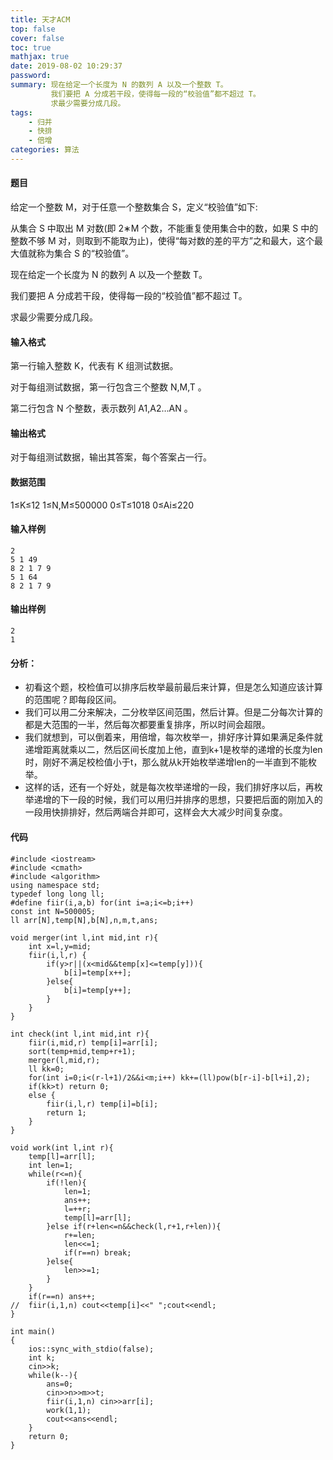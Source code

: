```yaml
---
title: 天才ACM
top: false
cover: false
toc: true
mathjax: true
date: 2019-08-02 10:29:37
password:
summary: 现在给定一个长度为 N 的数列 A 以及一个整数 T。
         我们要把 A 分成若干段，使得每一段的“校验值”都不超过 T。
         求最少需要分成几段。
tags: 
	- 归并
	- 快排
	- 倍增
categories: 算法
---
```


#### 题目
给定一个整数 M，对于任意一个整数集合 S，定义“校验值”如下:

从集合 S 中取出 M 对数(即 2∗M 个数，不能重复使用集合中的数，如果 S 中的整数不够 M 对，则取到不能取为止)，使得“每对数的差的平方”之和最大，这个最大值就称为集合 S 的“校验值”。

现在给定一个长度为 N 的数列 A 以及一个整数 T。

我们要把 A 分成若干段，使得每一段的“校验值”都不超过 T。

求最少需要分成几段。
#### 输入格式
第一行输入整数 K，代表有 K 组测试数据。

对于每组测试数据，第一行包含三个整数 N,M,T 。

第二行包含 N 个整数，表示数列 A1,A2…AN 。
#### 输出格式
对于每组测试数据，输出其答案，每个答案占一行。
#### 数据范围
1≤K≤12 
1≤N,M≤500000
0≤T≤1018
0≤Ai≤220
#### 输入样例

    2
    5 1 49
    8 2 1 7 9
    5 1 64
    8 2 1 7 9
#### 输出样例

    2
    1
#### 分析：
 

 - 初看这个题，校检值可以排序后枚举最前最后来计算，但是怎么知道应该计算的范围呢？即每段区间。
 - 我们可以用二分来解决，二分枚举区间范围，然后计算。但是二分每次计算的都是大范围的一半，然后每次都要重复排序，所以时间会超限。
 - 我们就想到，可以倒着来，用倍增，每次枚举一，排好序计算如果满足条件就递增距离就乘以二，然后区间长度加上他，直到k+1是枚举的递增的长度为len时，刚好不满足校检值小于t，那么就从k开始枚举递增len的一半直到不能枚举。
 - 这样的话，还有一个好处，就是每次枚举递增的一段，我们排好序以后，再枚举递增的下一段的时候，我们可以用归并排序的思想，只要把后面的刚加入的一段用快排排好，然后两端合并即可，这样会大大减少时间复杂度。
#### 代码

```
#include <iostream>
#include <cmath>
#include <algorithm>
using namespace std;
typedef long long ll;
#define fiir(i,a,b) for(int i=a;i<=b;i++)
const int N=500005;
ll arr[N],temp[N],b[N],n,m,t,ans;

void merger(int l,int mid,int r){
	int x=l,y=mid;
	fiir(i,l,r) {
		if(y>r||(x<mid&&temp[x]<=temp[y])){
			b[i]=temp[x++];
		}else{
			b[i]=temp[y++];
		}
	}
}

int check(int l,int mid,int r){
	fiir(i,mid,r) temp[i]=arr[i];
	sort(temp+mid,temp+r+1);
	merger(l,mid,r);
	ll kk=0;
	for(int i=0;i<(r-l+1)/2&&i<m;i++) kk+=(ll)pow(b[r-i]-b[l+i],2);
	if(kk>t) return 0;
	else {
		fiir(i,l,r) temp[i]=b[i];
		return 1;
	}
}

void work(int l,int r){
	temp[l]=arr[l];
	int len=1;
	while(r<=n){
		if(!len){
			len=1;
			ans++;
			l=++r;
			temp[l]=arr[l];
		}else if(r+len<=n&&check(l,r+1,r+len)){
			r+=len;
			len<<=1;
			if(r==n) break;
		}else{
			len>>=1;
		}
	}
	if(r==n) ans++;
//	fiir(i,1,n) cout<<temp[i]<<" ";cout<<endl;
}

int main()
{
	ios::sync_with_stdio(false);
	int k;
	cin>>k;
	while(k--){
		ans=0;
		cin>>n>>m>>t;
		fiir(i,1,n) cin>>arr[i];
		work(1,1);
		cout<<ans<<endl;
	}
	return 0;
}
```
